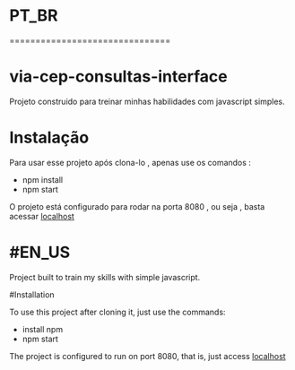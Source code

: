 # PT_BR
===============================

# via-cep-consultas-interface

Projeto construido para treinar minhas habilidades com javascript simples.

# Instalação

Para usar esse projeto após clona-lo , apenas use os comandos :

- npm install
- npm start

O projeto está configurado para rodar na porta 8080 , ou seja , basta acessar [localhost](http://localhost:8080)

#EN_US
===============================

Project built to train my skills with simple javascript.

#Installation

To use this project after cloning it, just use the commands:

- install npm
- npm start

The project is configured to run on port 8080, that is, just access [localhost](http://localhost:8080)
